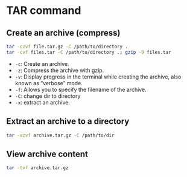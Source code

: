 # TAR command

## Create an archive (compress)

```bash
tar -czvf file.tar.gz -C /path/to/directory .
tar -cvf files.tar -C /path/to/directory .; gzip -9 files.tar
```

- `-c`: Create an archive.
- `-z`: Compress the archive with gzip.
- `-v`: Display progress in the terminal while creating the archive, also known as “verbose” mode.
- `-f`: Allows you to specify the filename of the archive.
- `-C`: change dir to directory
- `-x`: extract an archive.


## Extract an archive to a directory

```bash
tar -xzvf archive.tar.gz -C /path/to/dir
```


## View archive content

```bash
tar -tvf archive.tar.gz
```